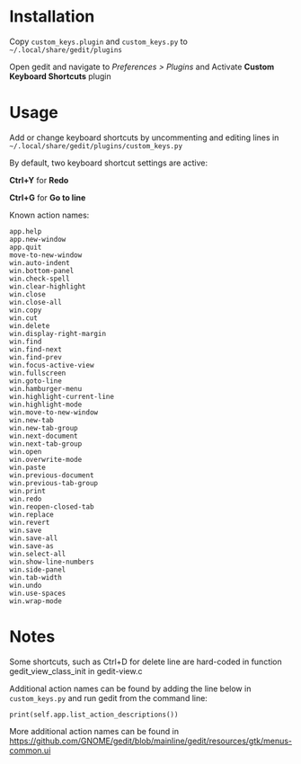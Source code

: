 # Installation

Copy `custom_keys.plugin` and `custom_keys.py` to `~/.local/share/gedit/plugins`

Open gedit and navigate to *Preferences > Plugins* and Activate **Custom Keyboard Shortcuts** plugin

# Usage

Add or change keyboard shortcuts by uncommenting and editing lines in `~/.local/share/gedit/plugins/custom_keys.py`

By default, two keyboard shortcut settings are active:

**Ctrl+Y** for **Redo**

**Ctrl+G** for **Go to line**

Known action names:

```
app.help
app.new-window
app.quit
move-to-new-window
win.auto-indent
win.bottom-panel
win.check-spell
win.clear-highlight
win.close
win.close-all
win.copy
win.cut
win.delete
win.display-right-margin
win.find
win.find-next
win.find-prev
win.focus-active-view
win.fullscreen
win.goto-line
win.hamburger-menu
win.highlight-current-line
win.highlight-mode
win.move-to-new-window
win.new-tab
win.new-tab-group
win.next-document
win.next-tab-group
win.open
win.overwrite-mode
win.paste
win.previous-document
win.previous-tab-group
win.print
win.redo
win.reopen-closed-tab
win.replace
win.revert
win.save
win.save-all
win.save-as
win.select-all
win.show-line-numbers
win.side-panel
win.tab-width
win.undo
win.use-spaces
win.wrap-mode
```

# Notes

Some shortcuts, such as Ctrl+D for delete line are hard-coded in function gedit_view_class_init in gedit-view.c

Additional action names can be found by adding the line below in `custom_keys.py` and run gedit from the command line:

	print(self.app.list_action_descriptions())

More additional action names can be found in https://github.com/GNOME/gedit/blob/mainline/gedit/resources/gtk/menus-common.ui
